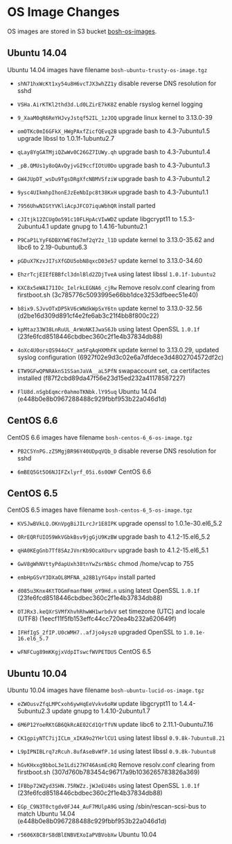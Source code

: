 # OS Image Changes

OS images are stored in S3 bucket [bosh-os-images](http://s3.amazonaws.com/bosh-os-images/).


## Ubuntu 14.04

Ubuntu 14.04 images have filename `bosh-ubuntu-trusty-os-image.tgz`

* `shN71hxWcKt1xy54u8H6vcTJX3whZZ1y`
  disable reverse DNS resolution for sshd

* `VSHa.AirKTKl2thd3d.Ld0LZirE7kK8Z`
  enable rsyslog kernel logging

* `9_XaaM0qR6ReYHJvyJstqf52IL_1zJOQ`
  upgrade linux kernel to 3.13.0-39

* `omOTKc0mI6GFkX_HWgPAxfZicfQEvq2B`
  upgrade bash to 4.3-7ubuntu1.5
  upgrade libssl to 1.0.1f-1ubuntu2.7

* `qLay8YgGATMjiQZwWv0C26GZ7IUWy.qh`
  upgrade bash to 4.3-7ubuntu1.4

* `_pB.QMUs1y8oQAvDyjvGI9ccfIOtU0Do`
  upgrade bash to 4.3-7ubuntu1.3

* `GW4JUpDT_wsDu9TgsDRgXfcNBMVSfziW`
  upgrade bash to 4.3-7ubuntu1.2

* `9ysc4UIkmhpIhonEJzEeNbIpc8t38KxH`
  upgrade bash to 4.3-7ubuntu1.1

* `7956UhwNIGtYVKliAcpJFCO7iquWbhQR`
  install parted

* `cJItjk12ZCUgOo591c10FLHpAcVIwWDZ`
  update libgcrypt11 to 1.5.3-2ubuntu4.1
  update gnupg to 1.4.16-1ubuntu2.1

* `P9CaP1LYyF6DBXYWEf0G7mf2qY2z_l1D`
  update kernel to 3.13.0-35.62 and libc6 to 2.19-0ubuntu6.3

* `pGDuX7KzvJI7sXfGDU5obN8qxcD03e57`
  update kernel to 3.13.0-34.60

* `EhzrTcjEIEfEBBfcl3dnlBld2ZDjTveA`
  using latest libssl `1.0.1f-1ubuntu2`

* `KXC8x5eWAI71IOc_IelrkLEGNA6_cjRw`
  Remove resolv.conf clearing from firstboot.sh
  (3c785776c5093995e66bb1dce3253dfbeec51e40)

* `b8ix9.SJvvOTxDP5kV6cWNdkWpSxY6tn`
  update kernel to 3.13.0-32.56
  (d2be16d309d891cf4e2fe6ab3c21f4bb8f800c22)

* `kpMtaz33W38LnRuUL_ArWoNKIJwaS6Jb`
  using latest OpenSSL `1.0.1f`
  (23fe6fcd8518446cbdbec360c2f1e4b37834db88)

* `4oXc4U0orsQS944oCY_am5FqAqHXMhFK`
  update kernel to 3.13.0.29, updated syslog configuration
  (6927f02e9d3c02e6a7dfdece3d4802704572df2c)

* `ETW9GFwQPNRAknS1SSanJaVA__aL5PfN`
  swapaccount set, ca certifactes installed
  (f87f2cbd89da47f56e23d15ed232a41178587227)

* `FlU8d.nSgbEqmcr0ahmoTKNbk.lY95uq`
  Ubuntu 14.04
  (e448b0e8b0967288488c929fbbf953b22a046d1d)


## CentOS 6.6

CentOS 6.6 images have filename `bosh-centos-6_6-os-image.tgz`

 * `PB2C5YnPG.zZ5MgjBR96Y40UDpqVQb_D`
  disable reverse DNS resolution for sshd

 * `6mBEQ5Gt5O6NJIFZxlyrf_05i.6s0OWF`
  CentOS 6.6

## CentOS 6.5

CentOS 6.5 images have filename `bosh-centos-6_5-os-image.tgz`

* `KVSJwBVkLQ.OKnVpgBiJILrcJr1E8IPK`
  upgrade openssl to 1.0.1e-30.el6_5.2

* `ORrEQRfUIO59WkVGbkBsv9jgGjU9KzBW`
  upgrade bash to 4.1.2-15.el6_5.2

* `qHA0KEgGnb7Tf8SAzJVnrKb9OcaXOurv`
  upgrade bash to 4.1.2-15.el6_5.1

* `GwV8gWhNVttyPdapUxh38tnYwZsrNbSc`
  chmod /home/vcap to 755

* `embHpGSvY3DXaOL8MFNA_a28B1yYG4pv`
  install parted

* `d085u3Knx4KtTOGmFmanfNHH_oY9Hd.n`
  using latest OpenSSL `1.0.1f`
  (23fe6fcd8518446cbdbec360c2f1e4b37834db88)

* `OTJRx3.keQXrSVMfXhvhRhwWH1wrbdvV`
  set timezone (UTC) and locale (UTF8)
  (1eecf11f5fb153effc44cc720ea4b232a620649f)

* `IFHfIgS_2fIP.U0cWMH7..afJjo4ysz0`
  upgraded OpenSSL to `1.0.1e-16.el6_5.7`

* `wFNFCug89mKKgjxVdpITswcfWVPETDUS`
  CentOS 6.5


## Ubuntu 10.04

Ubuntu 10.04 images have filename `bosh-ubuntu-lucid-os-image.tgz`

* `eZWOusvZfqLMPCxoh6ywHqEeVvkv6oRW`
  update libgcrypt11 to 1.4.4-5ubuntu2.3
  update gnupg to 1.4.10-2ubuntu1.7

* `6M6P12YoeRKtGB6QkRcAE02Cd1QrTfVN`
  update libc6 to 2.11.1-0ubuntu7.16

* `CK1gpiyNTC7ijICLm_xIKA9o2YHrlCU1`
  using latest libssl `0.9.8k-7ubuntu8.21`

* `L9pIPNIBLrq7zRcuh.8ufAseBvWfP.1d`
  using latest libssl `0.9.8k-7ubuntu8`

* `hGvKHxxg9bboL3e1Ldi27H746AsmEcRQ`
  Remove resolv.conf clearing from firstboot.sh
  (307d760b783454c96717a9b1036265783826a369)

* `IFBbp72WZyd3SHN.75RWZz.jWJeEU40s`
  using latest OpenSSL `1.0.1f`
  (23fe6fcd8518446cbdbec360c2f1e4b37834db88)

* `EGp_C9N3T0ctgdv0FJ44_AuF7MUlpA9G`
  using /sbin/rescan-scsi-bus to match Ubuntu 14.04
  (e448b0e8b0967288488c929fbbf953b22a046d1d)

* `r5606X8C8rS8dBlENBVEXoIaPVBVobXw`
  Ubuntu 10.04
